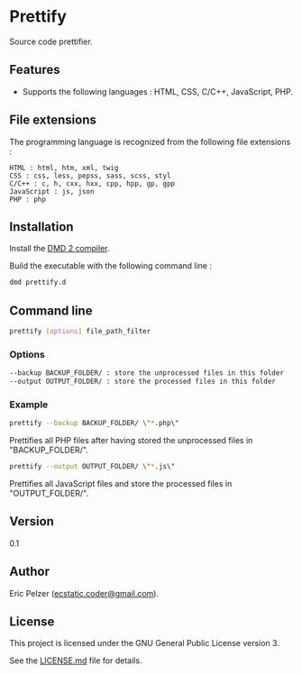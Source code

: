 # Prettify

Source code prettifier.

## Features

* Supports the following languages : HTML, CSS, C/C++, JavaScript, PHP.

## File extensions

The programming language is recognized from the following file extensions :

```
HTML : html, htm, xml, twig
CSS : css, less, pepss, sass, scss, styl
C/C++ : c, h, cxx, hxx, cpp, hpp, gp, gpp
JavaScript : js, json
PHP : php
```

## Installation

Install the [DMD 2 compiler](https://dlang.org/download.html).

Build the executable with the following command line :

```bash
dmd prettify.d
```

## Command line

```bash
prettify [options] file_path_filter
```

### Options

```bash
--backup BACKUP_FOLDER/ : store the unprocessed files in this folder
--output OUTPUT_FOLDER/ : store the processed files in this folder
```

### Example

```bash
prettify --backup BACKUP_FOLDER/ \"*.php\"
```

Prettifies all PHP files after having stored the unprocessed files in "BACKUP_FOLDER/".

```bash
prettify --output OUTPUT_FOLDER/ \"*.js\"
```

Prettifies all JavaScript files and store the processed files in "OUTPUT_FOLDER/".

## Version

0.1

## Author

Eric Pelzer (ecstatic.coder@gmail.com).

## License

This project is licensed under the GNU General Public License version 3.

See the [LICENSE.md](LICENSE.md) file for details.
